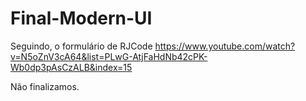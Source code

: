 # Final-Modern-UI

Seguindo, o formulário de RJCode
https://www.youtube.com/watch?v=N5oZnV3cA64&list=PLwG-AtjFaHdNb42cPK-Wb0dp3pAsCzALB&index=15

Não finalizamos.
